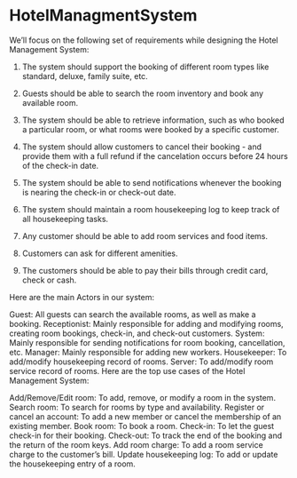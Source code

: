 # HotelManagmentSystem

We’ll focus on the following set of requirements while designing the Hotel Management System:

1) The system should support the booking of different room types like standard, deluxe, family suite, etc.

2) Guests should be able to search the room inventory and book any available room.

3) The system should be able to retrieve information, such as who booked a particular room, or what rooms were booked by a specific customer.

4) The system should allow customers to cancel their booking - and provide them with a full refund if the cancelation occurs before 24 hours of the check-in date.

5) The system should be able to send notifications whenever the booking is nearing the check-in or check-out date.

6) The system should maintain a room housekeeping log to keep track of all housekeeping tasks.

7) Any customer should be able to add room services and food items.

8) Customers can ask for different amenities.

9) The customers should be able to pay their bills through credit card, check or cash.

Here are the main Actors in our system:

Guest: All guests can search the available rooms, as well as make a booking.
Receptionist: Mainly responsible for adding and modifying rooms, creating room bookings, check-in, and check-out customers.
System: Mainly responsible for sending notifications for room booking, cancellation, etc.
Manager: Mainly responsible for adding new workers.
Housekeeper: To add/modify housekeeping record of rooms.
Server: To add/modify room service record of rooms.
Here are the top use cases of the Hotel Management System:

Add/Remove/Edit room: To add, remove, or modify a room in the system.
Search room: To search for rooms by type and availability.
Register or cancel an account: To add a new member or cancel the membership of an existing member.
Book room: To book a room.
Check-in: To let the guest check-in for their booking.
Check-out: To track the end of the booking and the return of the room keys.
Add room charge: To add a room service charge to the customer’s bill.
Update housekeeping log: To add or update the housekeeping entry of a room.

